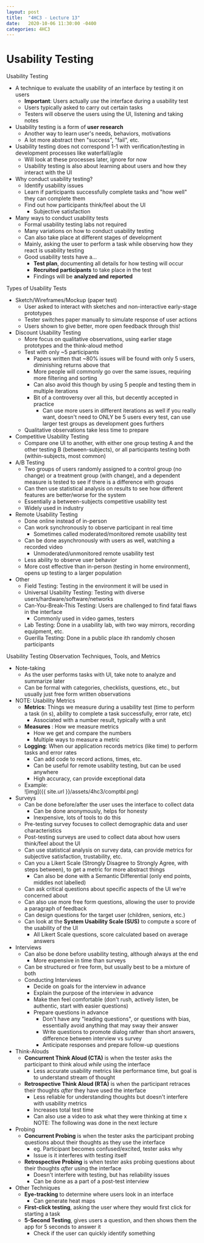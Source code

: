```yaml
---
layout: post
title:  "4HC3 - Lecture 13"
date:   2020-10-06 11:30:00 -0400
categories: 4HC3
---
```


Usability Testing
===

Usability Testing
- A technique to evaluate the usability of an interface by testing it on users
    - **Important**: Users actually *use* the interface during a usability test
    - Users typically asked to carry out certain tasks
    - Testers will observe the users using the UI, listening and taking notes
- Usability testing is a form of **user research**
    - Another way to learn user's needs, behaviors, motivations
    - A lot more abstract then "success", "fail", etc.
- Usability testing does not correspond 1-1 with verification/testing in development processes like waterfall/agile
    - Will look at these processes later, ignore for now
    - Usability testing is also about learning about users and how they interact with the UI
- Why conduct usability testing?
    - Identify usability issues
    - Learn if participants successfully complete tasks and "how well" they can complete them
    - Find out how participants think/feel about the UI
        - Subjective satisfaction
- Many ways to conduct usability tests
    - Formal usability testing labs not required
    - Many variations on how to conduct usability testing
    - Can also take place at different stages of development
    - Mainly, asking the user to perform a task while observing how they react is usability testing
    - Good usability tests have a...
        - **Test plan**, documenting all details for how testing will occur
        - **Recruited participants** to take place in the test
        - Findings will be **analyzed and reported**

Types of Usability Tests
- Sketch/Wireframes/Mockup (paper test)
    - User asked to interact with sketches and non-interactive early-stage prototypes
    - Tester switches paper manually to simulate response of user actions
    - Users shown to give better, more open feedback through this!
- Discount Usability Testing
    - More focus on qualitative observations, using earlier stage prototypes and the think-aloud method
    - Test with only ~5 participants
        - Papers written that ~80% issues will be found with only 5 users, diminishing returns above that
        - More people will commonly go over the same issues, requiring more filtering and sorting
        - Can also avoid this though by using 5 people and testing them in multiple iterations
        - Bit of a controversy over all this, but decently accepted in practice
            - Can use more users in different iterations as well if you really want, doesn't need to ONLY be 5 users every test, can use larger test groups as development goes furthers
    - Qualitative observations take less time to prepare
- Competitive Usability Testing
    - Compare one UI to another, with either one group testing A and the other testing B (between-subjects), or all participants testing both (within-subjects, most common)
- A/B Testing
    - Two groups of users randomly assigned to a control group (no change) or a treatment group (with change), and a dependent measure is tested to see if there is a difference with groups
    - Can then use statistical analysis on results to see how different features are better/worse for the system
    - Essentially a between-subjects competitive usability test
    - Widely used in industry
- Remote Usability Testing
    - Done online instead of in-person
    - Can work synchronously to observe participant in real time
        - Sometimes called moderated/monitored remote usability test
    - Can be done asynchronously with users as well, watching a recorded video
        - Unmoderated/unmonitored remote usability test
    - Less ability to observe user behavior
    - More cost effective than in-person (testing in home environment), opens up testing to a larger population
- Other
    - Field Testing: Testing in the environment it will be used in
    - Universal Usability Testing: Testing with diverse users/hardware/software/networks
    - Can-You-Break-This Testing: Users are challenged to find fatal flaws in the interface
        - Commonly used in video games, testers
    - Lab Testing: Done in a usability lab, with two way mirrors, recording equipment, etc.
    - Guerilla Testing: Done in a public place ith randomly chosen participants

Usability Testing Observation Techniques, Tools, and Metrics
- Note-taking
    - As the user performs tasks with UI, take note to analyze and summarize later
    - Can be formal with categories, checklists, questions, etc., but usually just free form written observations
- NOTE: Usability Metrics
    - **Metrics**: Things we measure during a usability test (time to perform a task (in s), ability to complete a task successfully, error rate, etc)
        - Associated with a number result, typically with a unit
    - **Measures** : How we measure metrics
        - How we get and compare the numbers
        - Multiple ways to measure a metric
    - **Logging**: When our application records metrics (like time) to perform tasks and error rates
        - Can add code to record actions, times, etc.
        - Can be useful for remote usability testing, but can be used anywhere
        - High accuracy, can provide exceptional data   
    - Example:  
    ![img]({{ site.url }}/assets/4hc3/comptbl.png)
- Surveys
    - Can be done before/after the user uses the interface to collect data
        - Can be done anonymously, helps for honesty
        - Inexpensive, lots of tools to do this
    - Pre-testing survey focuses to collect demographic data and user characteristics
    - Post-testing surveys are used to collect data about how users think/feel about the UI
    - Can use statistical analysis on survey data, can provide metrics for subjective satisfaction, trustability, etc.
    - Can you a Likert Scale (Strongly Disagree to Strongly Agree, with steps between), to get a metric for more abstract things
        - Can also be done with a Semantic Differential (only end points, middles not labelled)
    - Can ask critical questions about specific aspects of the UI we're concerned about
    - Can also use more free form questions, allowing the user to provide a paragraph of feedback
    - Can design questions for the target user (children, seniors, etc.)
    - Can look at the **System Usability Scale (SUS)** to compute a score of the usability of the UI
        - All Likert Scale questions, score calculated based on average answers
- Interviews
    - Can also be done before usability testing, although always at the end
        - More expensive in time than surveys
    - Can be structured or free form, but usually best to be a mixture of both
    - Conducting Interviews
        - Decide on goals for the interview in advance
        - Explain the purpose of the interview in advance
        - Make then feel comfortable (don't rush, actively listen, be authentic, start with easier questions)
        - Prepare questions in advance
            - Don't have any "leading questions", or questions with bias, essentially avoid anything that may sway their answer
            - Write questions to promote dialog rather than short answers, difference between interview vs survey
            - Anticipate responses and prepare follow-up questions
- Think-Alouds
    - **Concurrent Think Aloud (CTA)** is when the tester asks the participant to think aloud *while* using the interface
        - Less accurate usability metrics like performance time, but goal is to understand stream of thought
    - **Retrospective Think Aloud (RTA)** is when the participant retraces their thoughts *after* they have used the interface
        - Less reliable for understanding thoughts but doesn't interfere with usability metrics
        - Increases total test time
        - Can also use a video to ask what they were thinking at time x
NOTE: The following was done in the next lecture
- Probing
    - **Concurrent Probing** is when the tester asks the participant probing questions about their thoughts as they use the interface
        - eg. Participant becomes confused/excited, tester asks why
        - Issue is it interferes with testing itself
    - **Retrospective Probing** is when tester asks probing questions about their thoughts *after* using the interface
        - Doesn't interfere with testing, but has reliability issues
        - Can be done as a part of a post-test interview
- Other Techniques
    - **Eye-tracking** to determine where users look in an interface
        - Can generate heat maps
    - **First-click testing**, asking the user where they would first click for starting a task
    - **5-Second Testing**, gives users a question, and then shows them the app for 5 seconds to answer it
        - Check if the user can quickly identify something
